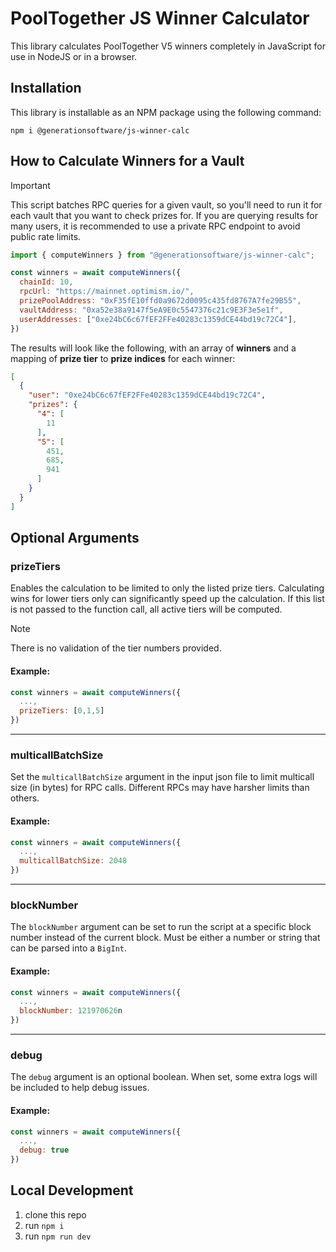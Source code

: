 # PoolTogether JS Winner Calculator

This library calculates PoolTogether V5 winners completely in JavaScript for use in NodeJS or in a browser.

## Installation

This library is installable as an NPM package using the following command:

```
npm i @generationsoftware/js-winner-calc
```

## How to Calculate Winners for a Vault

> [!Important]
> This script batches RPC queries for a given vault, so you'll need to run it for each vault that you want to check prizes for. If you are querying results for many users, it is recommended to use a private RPC endpoint to avoid public rate limits.

```js
import { computeWinners } from "@generationsoftware/js-winner-calc";

const winners = await computeWinners({
  chainId: 10,
  rpcUrl: "https://mainnet.optimism.io/",
  prizePoolAddress: "0xF35fE10ffd0a9672d0095c435fd8767A7fe29B55",
  vaultAddress: "0xa52e38a9147f5eA9E0c5547376c21c9E3F3e5e1f",
  userAddresses: ["0xe24bC6c67fEF2FFe40283c1359dCE44bd19c72C4"],
})
```

The results will look like the following, with an array of **winners** and a mapping of **prize tier** to **prize indices** for each winner:

```json
[
  {
    "user": "0xe24bC6c67fEF2FFe40283c1359dCE44bd19c72C4",
    "prizes": {
      "4": [
        11
      ],
      "5": [
        451,
        685,
        941
      ]
    }
  }
]
```

## Optional Arguments

### prizeTiers

Enables the calculation to be limited to only the listed prize tiers. Calculating wins for lower tiers only can significantly speed up the calculation. If this list is not passed to the function call, all active tiers will be computed.

> [!Note]
> There is no validation of the tier numbers provided.

#### Example:

```js
const winners = await computeWinners({
  ...,
  prizeTiers: [0,1,5]
})
```

--------------------------------------------------------------------------------

### multicallBatchSize

Set the `multicallBatchSize` argument in the input json file to limit multicall size (in bytes) for RPC calls. Different RPCs may have harsher limits than others.

#### Example:

```js
const winners = await computeWinners({
  ...,
  multicallBatchSize: 2048
})
```

--------------------------------------------------------------------------------

### blockNumber

The `blockNumber` argument can be set to run the script at a specific block number instead of the current block. Must be either a number or string that can be parsed into a `BigInt`.

#### Example:

```js
const winners = await computeWinners({
  ...,
  blockNumber: 121970626n
})
```

--------------------------------------------------------------------------------

### debug

The `debug` argument is an optional boolean. When set, some extra logs will be included to help debug issues.

#### Example:

```js
const winners = await computeWinners({
  ...,
  debug: true
})
```

## Local Development

1. clone this repo
3. run `npm i`
4. run `npm run dev`
